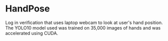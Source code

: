 # HandPose
Log in verification that uses laptop webcam to look at user's hand position. The YOLO10 model used was trained on 35,000 images of hands and was accelerated using CUDA.
